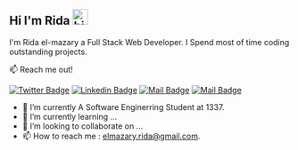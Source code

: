 ## Hi I'm Rida <img src="https://user-images.githubusercontent.com/1303154/88677602-1635ba80-d120-11ea-84d8-d263ba5fc3c0.gif" width="28px" alt="hi">

I'm Rida el-mazary a Full Stack Web Developer. I Spend most of time coding outstanding projects.

:mailbox: Reach me out!

[![Twitter Badge](https://img.shields.io/badge/-Ridael20-1ca0f1?style=flat&labelColor=1ca0f1&logo=twitter&logoColor=white&link=https://twitter.com/ridael20)](https://twitter.com/ridael20) [![Linkedin Badge](https://img.shields.io/badge/-Rida-0e76a8?style=flat&labelColor=0e76a8&logo=linkedin&logoColor=white)](https://www.linkedin.com/in/rida-el-mazary-61617a178/) [![Mail Badge](https://img.shields.io/badge/-Mr.rida-e84393?style=flat&labelColor=e84393&logo=instagram&logoColor=white)](https://www.instagram.com/mr.ridael/) [![Mail Badge](https://img.shields.io/badge/-Rida-c0392b?style=flat&labelColor=c0392b&logo=gmail&logoColor=white)](mailto:elmazary.rida@gmail.com)



- 👀 I’m currently A Software Enginerring Student at 1337.
- 🌱 I’m currently learning ...
- 💞️ I’m looking to collaborate on ...
- 📫 How to reach me : elmazary.rida@gmail.com. 


